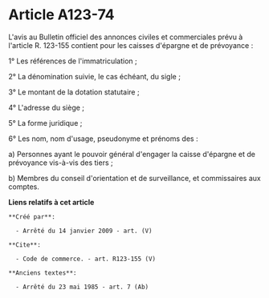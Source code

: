 # Article A123-74

L'avis au Bulletin officiel des annonces civiles et commerciales prévu à l'article R. 123-155 contient pour les caisses
d'épargne et de prévoyance : 

1° Les références de l'immatriculation ; 

2° La dénomination suivie, le cas échéant, du sigle ; 

3° Le montant de la dotation statutaire ; 

4° L'adresse du siège ; 

5° La forme juridique ; 

6° Les nom, nom d'usage, pseudonyme et prénoms des : 

a) Personnes ayant le pouvoir général d'engager la caisse d'épargne et de prévoyance vis-à-vis des tiers ; 

b) Membres du conseil d'orientation et de surveillance, et commissaires aux comptes.

**Liens relatifs à cet article**

	**Créé par**:

	  - Arrêté du 14 janvier 2009 - art. (V)

	**Cite**:

	  - Code de commerce. - art. R123-155 (V)

	**Anciens textes**:

	  - Arrêté du 23 mai 1985 - art. 7 (Ab)
